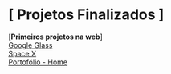 # [ Projetos Finalizados ]
 [<strong>Primeiros projetos na web</strong>]<br>
 <a href="https://pcmakeeer.github.io/finalizados/google-glass/" target="_blank">Google Glass</a><br>
 <a href="https://pcmakeeer.github.io/finalizados/space-x/" target="_blank">Space X</a><br>
  <a href="https://pcmakeeer.github.io/finalizados/portofolio/" target="_blank">Portofólio - Home</a>

